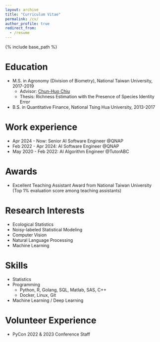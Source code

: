 ```yaml
---
layout: archive
title: "Curriculum Vitae"
permalink: /cv/
author_profile: true
redirect_from:
  - /resume
---
```


{% include base_path %}

Education
======
* M.S. in Agronomy (Division of Biometry), National Taiwan University, 2017-2019
  * Advisor: [Chun-Huo Chiu](https://scholars.lib.ntu.edu.tw/cris/rp/rp08410/information.html)
  * Thesis: Richness Estimation with the Presence of Species Identity Error
* B.S. in Quantitative Finance, National Tsing Hua University, 2013-2017

Work experience
======
* Apr 2024 - Now: Senior AI Software Engineer @QNAP
* Feb 2022 - Apr 2024: AI Software Engineer @QNAP
* May 2020 - Feb 2022: AI Algorithm Engineer @TutorABC

Awards
======
* Excellent Teaching Assistant Award from National Taiwan University (Top 1% evaluation score among teaching assistants)

Research Interests
======
* Ecological Statistics
* Noisy-labeled Statistical Modeling
* Computer Vision
* Natural Language Processing
* Machine Learning

Skills
======
* Statistics
* Programming
  * Python, R, Golang, SQL, Matlab, SAS, C++
  * Docker, Linux, Git
* Machine Learning / Deep Learning
  
Volunteer Experience
======
* PyCon 2022 & 2023 Conference Staff
